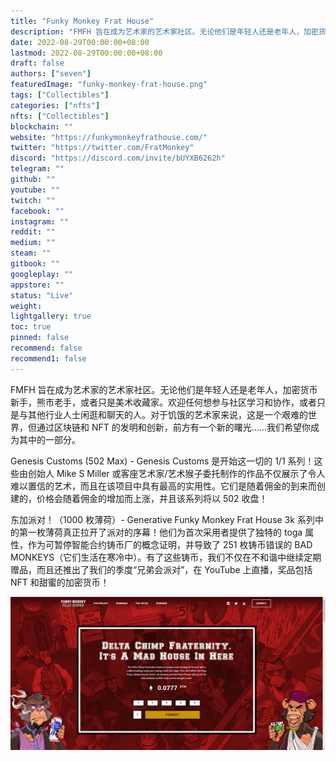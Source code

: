 ```yaml
---
title: "Funky Monkey Frat House"
description: "FMFH 旨在成为艺术家的艺术家社区。无论他们是年轻人还是老年人，加密货币新手，熊市老手，或者只是美术收藏家。"
date: 2022-08-29T00:00:00+08:00
lastmod: 2022-08-29T00:00:00+08:00
draft: false
authors: ["seven"]
featuredImage: "funky-monkey-frat-house.png"
tags: ["Collectibles"]
categories: ["nfts"]
nfts: ["Collectibles"]
blockchain: ""
website: "https://funkymonkeyfrathouse.com/"
twitter: "https://twitter.com/FratMonkey"
discord: "https://discord.com/invite/bUYXB6262h"
telegram: ""
github: ""
youtube: ""
twitch: ""
facebook: ""
instagram: ""
reddit: ""
medium: ""
steam: ""
gitbook: ""
googleplay: ""
appstore: ""
status: "Live"
weight: 
lightgallery: true
toc: true
pinned: false
recommend: false
recommend1: false
---
```

FMFH 旨在成为艺术家的艺术家社区。无论他们是年轻人还是老年人，加密货币新手，熊市老手，或者只是美术收藏家。欢迎任何想参与社区学习和协作，或者只是与其他行业人士闲逛和聊天的人。对于饥饿的艺术家来说，这是一个艰难的世界，但通过区块链和 NFT 的发明和创新，前方有一个新的曙光……我们希望你成为其中的一部分。

Genesis Customs (502 Max) - Genesis Customs 是开始这一切的 1/1 系列！这些由创始人 Mike S Miller 或客座艺术家/艺术猴子委托制作的作品不仅展示了令人难以置信的艺术，而且在该项目中具有最高的实用性。它们是随着佣金的到来而创建的，价格会随着佣金的增加而上涨，并且该系列将以 502 收盘！

东加派对！（1000 枚薄荷）- Generative Funky Monkey Frat House 3k 系列中的第一枚薄荷真正拉开了派对的序幕！他们为首次采用者提供了独特的 toga 属性，作为可暂停智能合约铸币厂的概念证明，并导致了 251 枚铸币错误的 BAD MONKEYS（它们生活在寒冷中）。有了这些铸币，我们不仅在不和谐中继续定期赠品，而且还推出了我们的季度“兄弟会派对”，在 YouTube 上直播，奖品包括 NFT 和甜蜜的加密货币！

![nft](2ccd9922-0105-485a-94e8-03d82546ec28_.png)